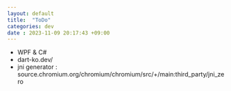 ```yaml
---
layout: default
title:  "ToDo"
categories: dev
date : 2023-11-09 20:17:43 +09:00
---
```


- WPF & C#
- dart-ko.dev/
- jni generator : source.chromium.org/chromium/chromium/src/+/main:third_party/jni_zero
